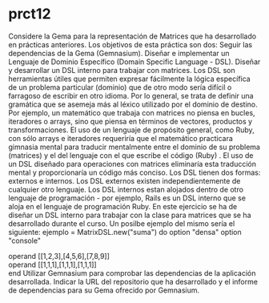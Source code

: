 prct12
======
Considere la Gema para la representación de Matrices que ha desarrollado en prácticas anteriores. Los objetivos de esta práctica son dos:
Seguir las dependencias de la Gema (Gemnasium).
Diseñar e implementar un Lenguaje de Dominio Específico (Domain Specific Language - DSL).
Diseñar y desarrollar un DSL interno para trabajar con matrices.
Los DSL son herramientas útiles que permiten expresar fácilmente la lógica específica de un problema particular (dominio) que de otro modo sería difícil o farragoso de escribir en otro idioma. Por lo general, se trata de definir una gramática que se asemeja más al léxico utilizado por el dominio de destino. Por ejemplo, un matemático que trabaja con matrices no piensa en bucles, iteradores o arrays, sino que piensa en términos de vectores, productos y transformaciones. El uso de un lenguaje de propósito general, como Ruby, con sólo arrays e iteradores requeriría que el matemático practicara gimnasia mental para traducir mentalmente entre el dominio de su problema (matrices) y el del lenguaje con el que escribe el código (Ruby) . El uso de un DSL diseñado para operaciones con matrices eliminaría esta traducción mental y proporcionaría un código más conciso. Los DSL tienen dos formas: externos e internos. Los DSL externos existen independientemente de cualquier otro lenguaje. Los DSL internos estan alojados dentro de otro lenguaje de programación - por ejemplo, Rails es un DSL interno que se aloja en el lenguaje de programación Ruby.
En este ejercicio se ha de diseñar un DSL interno para trabajar con la clase para matrices que se ha desarrollado durante el curso. Un posilbe ejemplo del mismo sería el siguiente:
ejemplo = MatrixDSL.new("suma") do 
  option "densa" 
  option "console"

  operand [[1,2,3],[4,5,6],[7,8,9]]  
  operand [[1,1,1],[1,1,1],[1,1,1]]  
end
Utilizar Gemnasium para comprobar las dependencias de la aplicación desarrollada.
Indicar la URL del repositorio que ha desarrollado y el informe de dependencias para su Gema ofrecido por Gemnasium.
